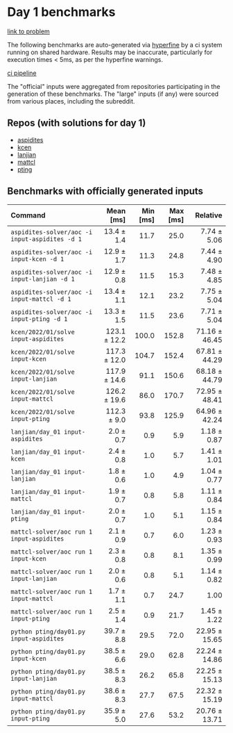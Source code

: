 # Day 1 benchmarks

[link to problem](http://adventofcode.com/2022/day/1)

The following benchmarks are auto-generated via [hyperfine](https://github.com/sharkdp/hyperfine) by a ci system running on shared hardware. Results may be inaccurate, particularly for execution times < 5ms, as per the hyperfine warnings.

[ci pipeline](http://ci.papercode.net:8080/teams/aoc2022/pipelines/aoc-compare-2022)

The "official" inputs were aggregated from repositories participating in the generation of these benchmarks. The "large" inputs (if any) were sourced from various places, including the subreddit.

## Repos (with solutions for day 1)

- [aspidites](https://github.com/aspidites/aoc2022)
- [kcen](https://github.com/kcen/AdventOfCode)
- [lanjian](https://github.com/LanJian/aoc-2022)
- [mattcl](https://github.com/mattcl/aoc2022)
- [pting](https://github.com/pting/aoc2022)

## Benchmarks with officially generated inputs
| Command | Mean [ms] | Min [ms] | Max [ms] | Relative |
|:---|---:|---:|---:|---:|
| `aspidites-solver/aoc -i input-aspidites -d 1` | 13.4 ± 1.4 | 11.7 | 25.0 | 7.74 ± 5.06 |
| `aspidites-solver/aoc -i input-kcen -d 1` | 12.9 ± 1.7 | 11.3 | 24.8 | 7.44 ± 4.90 |
| `aspidites-solver/aoc -i input-lanjian -d 1` | 12.9 ± 0.8 | 11.5 | 15.3 | 7.48 ± 4.85 |
| `aspidites-solver/aoc -i input-mattcl -d 1` | 13.4 ± 1.1 | 12.1 | 23.2 | 7.75 ± 5.04 |
| `aspidites-solver/aoc -i input-pting -d 1` | 13.3 ± 1.5 | 11.5 | 23.6 | 7.71 ± 5.04 |
| `kcen/2022/01/solve input-aspidites` | 123.1 ± 12.2 | 100.0 | 152.8 | 71.16 ± 46.45 |
| `kcen/2022/01/solve input-kcen` | 117.3 ± 12.0 | 104.7 | 152.4 | 67.81 ± 44.29 |
| `kcen/2022/01/solve input-lanjian` | 117.9 ± 14.6 | 91.1 | 150.6 | 68.18 ± 44.79 |
| `kcen/2022/01/solve input-mattcl` | 126.2 ± 19.6 | 86.0 | 170.7 | 72.95 ± 48.41 |
| `kcen/2022/01/solve input-pting` | 112.3 ± 9.0 | 93.8 | 125.9 | 64.96 ± 42.24 |
| `lanjian/day_01 input-aspidites` | 2.0 ± 0.7 | 0.9 | 5.9 | 1.18 ± 0.87 |
| `lanjian/day_01 input-kcen` | 2.4 ± 0.8 | 1.0 | 5.7 | 1.41 ± 1.01 |
| `lanjian/day_01 input-lanjian` | 1.8 ± 0.6 | 1.0 | 4.9 | 1.04 ± 0.77 |
| `lanjian/day_01 input-mattcl` | 1.9 ± 0.7 | 0.8 | 5.8 | 1.11 ± 0.84 |
| `lanjian/day_01 input-pting` | 2.0 ± 0.7 | 1.0 | 5.1 | 1.15 ± 0.84 |
| `mattcl-solver/aoc run 1 input-aspidites` | 2.1 ± 0.9 | 0.7 | 6.0 | 1.23 ± 0.93 |
| `mattcl-solver/aoc run 1 input-kcen` | 2.3 ± 0.8 | 0.8 | 8.1 | 1.35 ± 0.99 |
| `mattcl-solver/aoc run 1 input-lanjian` | 2.0 ± 0.6 | 0.8 | 5.1 | 1.14 ± 0.82 |
| `mattcl-solver/aoc run 1 input-mattcl` | 1.7 ± 1.1 | 0.7 | 24.7 | 1.00 |
| `mattcl-solver/aoc run 1 input-pting` | 2.5 ± 1.4 | 0.9 | 21.7 | 1.45 ± 1.22 |
| `python pting/day01.py input-aspidites` | 39.7 ± 8.8 | 29.5 | 72.0 | 22.95 ± 15.65 |
| `python pting/day01.py input-kcen` | 38.5 ± 6.6 | 29.0 | 62.8 | 22.24 ± 14.86 |
| `python pting/day01.py input-lanjian` | 38.5 ± 8.3 | 26.2 | 65.8 | 22.25 ± 15.13 |
| `python pting/day01.py input-mattcl` | 38.6 ± 8.3 | 27.7 | 67.5 | 22.32 ± 15.19 |
| `python pting/day01.py input-pting` | 35.9 ± 5.0 | 27.6 | 53.2 | 20.76 ± 13.71 |
